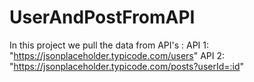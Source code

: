 # UserAndPostFromAPI

In this project we pull the data from API's :
     API 1: "https://jsonplaceholder.typicode.com/users"
     API 2: "https://jsonplaceholder.typicode.com/posts?userId=:id"
